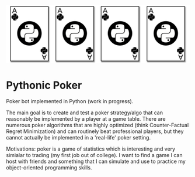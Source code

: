 
![Screenshot](https://github.com/wrcarpenter/Pythonic-Poker/blob/main/Images/ace_of_pythons.png)
# Pythonic Poker
Poker bot implemented in Python (work in progress).

The main goal is to create and test a poker strategy/algo that can reasonably be implemented by a player at a game table. There are numerous poker algorithms that are highly optimized (think Counter-Factual Regret Minimization) and can routinely beat professional players, but they cannot 
actually be implemented in a 'real-life' poker setting. 

Motivations: poker is a game of statistics which is interesting and very simialar to trading (my first job out of college). I want to find a game I can host with friends and something that I can simulate and use to practice my object-oriented programming skills.
